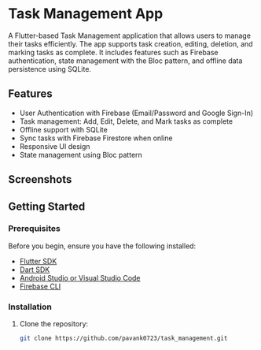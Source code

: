 # Task Management App

A Flutter-based Task Management application that allows users to manage their tasks efficiently. The app supports task creation, editing, deletion, and marking tasks as complete. It includes features such as Firebase authentication, state management with the Bloc pattern, and offline data persistence using SQLite.

## Features

- User Authentication with Firebase (Email/Password and Google Sign-In)
- Task management: Add, Edit, Delete, and Mark tasks as complete
- Offline support with SQLite
- Sync tasks with Firebase Firestore when online
- Responsive UI design
- State management using Bloc pattern

## Screenshots



## Getting Started

### Prerequisites

Before you begin, ensure you have the following installed:

- [Flutter SDK](https://flutter.dev/docs/get-started/install)
- [Dart SDK](https://dart.dev/get-dart)
- [Android Studio or Visual Studio Code](https://flutter.dev/docs/get-started/editor)
- [Firebase CLI](https://firebase.google.com/docs/cli)

### Installation

1. Clone the repository:
   ```bash
   git clone https://github.com/pavank0723/task_management.git
